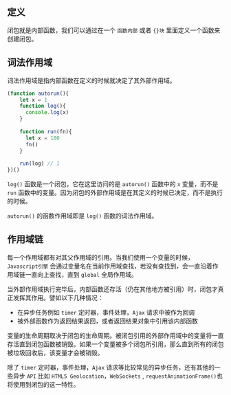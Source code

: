 ## 定义

闭包就是内部函数，我们可以通过在一个 `函数内部` 或者 `{}块` 里面定义一个函数来创建闭包。



## 词法作用域

词法作用域是指内部函数在定义的时候就决定了其外部作用域。



```js
(function autorun(){
    let x = 1
    function log(){
      console.log(x)
    }
    
    function run(fn){
      let x = 100
      fn()
    }
    
    run(log) // 1
})()
```

`log()` 函数是一个闭包，它在这里访问的是 `autorun()` 函数中的 `x` 变量，而不是 `run` 函数中的变量。因为闭包的外部作用域是在其定义的时候已决定，而不是执行的时候。

`autorun()` 的函数作用域即是 `log()` 函数的词法作用域。



## 作用域链

每一个作用域都有对其父作用域的引用。当我们使用一个变量的时候，`Javascript引擎` 会通过变量名在当前作用域查找，若没有查找到，会一直沿着作用域链一直向上查找，直到 `global` 全局作用域。



当外部作用域执行完毕后，内部函数还存活（仍在其他地方被引用）时，闭包才真正发挥其作用。譬如以下几种情况：

- 在异步任务例如 `timer` 定时器，事件处理，`Ajax` 请求中被作为回调
- 被外部函数作为返回结果返回，或者返回结果对象中引用该内部函数



变量的生命周期取决于闭包的生命周期。被闭包引用的外部作用域中的变量将一直存活直到闭包函数被销毁。如果一个变量被多个闭包所引用，那么直到所有的闭包被垃圾回收后，该变量才会被销毁。



除了 `timer` 定时器，事件处理，`Ajax` 请求等比较常见的异步任务，还有其他的一些异步 `API` 比如 `HTML5 Geolocation`，`WebSockets` , `requestAnimationFrame()`也将使用到闭包的这一特性。

